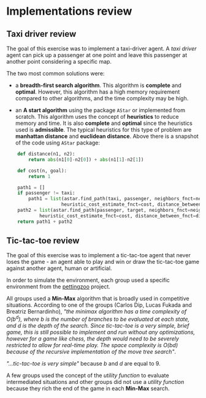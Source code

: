 # Implementations review

## Taxi driver review

The goal of this exercise was to implement a taxi-driver agent. A *taxi driver* agent can pick up a passenger at one point and leave this passenger at another point considering a specific map.

The two most common solutions were: 

* a **breadth-first search algorithm**. This algorithm is **complete** and **optimal**. However, this algorithm has a high memory requirement compared to other algorithms, and the time complexity may be high.

* an **A start algorithm** using the package `AStar` or implemented from scratch. This algorithm uses the concept of **heuristics** to reduce memory and time. It is also **complete** and **optimal** since the heuristics used is **admissible**. The typical heuristics for this type of problem are **manhattan distance** and **euclidean distance**. Above there is a snapshot of the code using `AStar` package: 

```python
    def distance(n1, n2):
        return abs(n1[0]-n2[0]) + abs(n1[1]-n2[1])

    def cost(n, goal):
        return 1

    path1 = []
    if passenger != taxi:
        path1 = list(astar.find_path(taxi, passenger, neighbors_fnct=neighbors,
                    heuristic_cost_estimate_fnct=cost, distance_between_fnct=distance))
    path2 = list(astar.find_path(passenger, target, neighbors_fnct=neighbors,
            heuristic_cost_estimate_fnct=cost, distance_between_fnct=distance))
    return path1 + path2
```

## Tic-tac-toe review

The goal of this exercise was to implement a tic-tac-toe agent that never loses the game - an agent able to play and win or draw the tic-tac-toe game against another agent, human or artificial.

In order to simulate the environment, each group used a specific environment from the [pettingzoo](https://pettingzoo.farama.org/environments/classic/tictactoe/) project. 

All groups used a **Min-Max** algorithm that is broadly used in competitive situations. According to one of the groups (Carlos Dip, Lucas Fukada and Breatriz Bernardinho), *"the minimax algorithm has a time complexity of $O(b^d)$, where $b$ is the number of branches to be evaluated at each state, and $d$ is the depth of the search. Since tic-tac-toe is a very simple, brief game, this is still possible to implement and run without any optimizations, however for a game like chess, the depth would need to be severely restricted to allow for real-time play. The space complexity is $O(bd)$ because of the recursive implementation of the move tree search"*.

*"...tic-tac-toe is very simple"* because $b$ and $d$ are equal to $9$. 

A few groups used the concept of the *utility function* to evaluate intermediated situations and other groups did not use a *utility function* because they rich the end of the game in each **Min-Max** search. 

